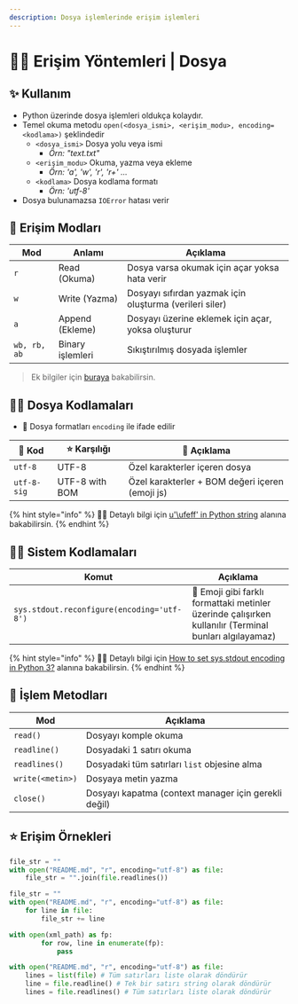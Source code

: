 ```yaml
---
description: Dosya işlemlerinde erişim işlemleri
---
```

# 👮‍♂️ Erişim Yöntemleri | Dosya

## ✨ Kullanım

* Python üzerinde dosya işlemleri oldukça kolaydır.
* Temel okuma metodu `open(<dosya_ismi>, <erişim_modu>, encoding=<kodlama>)` şeklindedir
  * `<dosya_ismi>` Dosya yolu veya ismi
    * _Örn: "text.txt"_
  * `<erişim_modu>` Okuma, yazma veya ekleme
    * _Örn: 'a', 'w', 'r', 'r+' ..._
  * `<kodlama>` Dosya kodlama formatı
    * _Örn: 'utf-8'_
* Dosya bulunamazsa `IOError` hatası verir

## 💎 Erişim Modları

| Mod          | Anlamı           | Açıklama                                                |
| ------------ | ---------------- | ------------------------------------------------------- |
| `r`          | Read (Okuma)     | Dosya varsa okumak için açar yoksa hata verir           |
| `w`          | Write (Yazma)    | Dosyayı sıfırdan yazmak için oluşturma (verileri siler) |
| `a`          | Append (Ekleme)  | Dosyayı üzerine eklemek için açar, yoksa oluşturur      |
| `wb, rb, ab` | Binary işlemleri | Sıkıştırılmış dosyada işlemler                          |

> Ek bilgiler için [buraya](https://stackoverflow.com/a/1466036/9770490) bakabilirsin.

## 👨‍💻 Dosya Kodlamaları

* 📑 Dosya formatları `encoding` ile ifade edilir

| 💎 Kod      | ⭐ Karşılığı    | 📝 Açıklama                                     |
| ----------- | -------------- | ----------------------------------------------- |
| `utf-8`     | UTF-8          | Özel karakterler içeren dosya                   |
| `utf-8-sig` | UTF-8 with BOM | Özel karakterler + BOM değeri içeren (emoji js) |

{% hint style="info" %}
‍🧙‍♂ Detaylı bilgi için [u'\ufeff' in Python string](https://stackoverflow.com/questions/17912307/u-ufeff-in-python-string)  alanına bakabilirsin.
{% endhint %}

## 👨‍💻 Sistem Kodlamaları

| Komut                                      | Açıklama                                                                                               |
| ------------------------------------------ | ------------------------------------------------------------------------------------------------------ |
| `sys.stdout.reconfigure(encoding='utf-8')` | 🚀 Emoji gibi farklı formattaki metinler üzerinde çalışırken kullanılır (Terminal bunları algılayamaz) |

{% hint style="info" %}
‍🧙‍♂ Detaylı bilgi için [How to set sys.stdout encoding in Python 3?](https://stackoverflow.com/a/52372390/9770490) alanına bakabilirsin.
{% endhint %}

## 💠 İşlem Metodları

| Mod              | Açıklama                                             |
| ---------------- | ---------------------------------------------------- |
| `read()`         | Dosyayı komple okuma                                 |
| `readline()`     | Dosyadaki 1 satırı okuma                             |
| `readlines()`    | Dosyadaki tüm satırları `list` objesine alma         |
| `write(<metin>)` | Dosyaya metin yazma                                  |
| `close()`        | Dosyayı kapatma (context manager için gerekli değil) |

## ⭐ Erişim Örnekleri

```python
file_str = ""
with open("README.md", "r", encoding="utf-8") as file:
    file_str = "".join(file.readlines())
```

```python
file_str = ""
with open("README.md", "r", encoding="utf-8") as file:
    for line in file:
        file_str += line
```

```python
with open(xml_path) as fp:
        for row, line in enumerate(fp):
            pass
```

```python
with open("README.md", "r", encoding="utf-8") as file:
    lines = list(file) # Tüm satırları liste olarak döndürür
    line = file.readline() # Tek bir satırı string olarak döndürür
    lines = file.readlines() # Tüm satırları liste olarak döndürür
```
